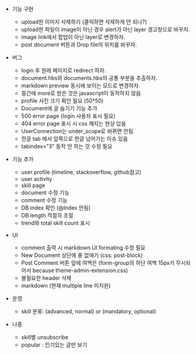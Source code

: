 - 기능 구현
	- upload한 이미지 삭제하기 (클릭하면 삭제하게 안 되나?)
	- upload한 파일이 image이 아닌 경우 alert가 아닌 layer 경고창으로 바꾸자.
	- image link에서 팝업이 아닌 layer로 변경하자.
	- post document 버튼과 Drop file의 위치를 바꾸자.

- 버그
	- login 후 원래 페이지로 redirect 하자.
	- document.hbs와 documents.hbs의 공통 부분을 추출하자.
	- markdown preview 동시에 보이는 모드로 변경하자.
	- 중간에 more로 받은 것은 javascript이 동작하지 않음
	- profile 사진 크기 확인 필요 (50*50)
	- Document에 글 숨기기 기능 추가
	- 500 error page (login 사용자 표시 필요)
	- 404 error page 표시 시 css 깨지는 현상 있음
	- UserConnection는 under_scope로 바뀌면 안됨.
	- 한글 tab 에서 앞쪽으로 한글 넘어가는 이슈 있음
	- tabindex="3" 동작 안 하는 것 수정 필요


- 기능 추가
	- user profile (timeline, stackoverflow, github참고)
	- user activity
	- skill page
	- document 수정 기능
	- comment 수정 기능
	- DB index 확인 (@Index 안됨)
	- DB length 적절히 조절
	- trend와 total skill count 표시


- UI
	- comment 출력 시 markdown UI formating 수정 필요
	- New Document 상단에 줄 없애기 (css: post-block)
	- Post Comment 버튼 앞에 여백은 (form-group의 하단 여백 15px가 무시되어서 because theme-admin-extension.css)
	- 불필요한 header 삭제
	- markdown (현재 multiple line 미지원)


- 운영
	- skill 분류: (advanced, normal) or (mandatory, optional)


- 나중
	- skill별 unsubscribe
	- popular : 인기있는 글만 보기
